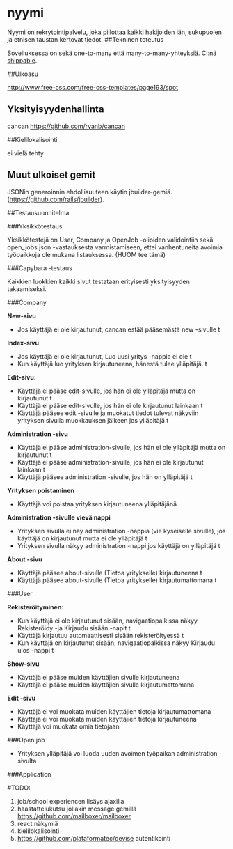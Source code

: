 # nyymi

Nyymi on rekrytointipalvelu, joka piilottaa kaikki hakijoiden iän, sukupuolen ja etnisen taustan kertovat tiedot.
##Tekninen toteutus

Sovelluksessa on sekä one-to-many että many-to-many-yhteyksiä. CI:nä [shippable](https://app.shippable.com/).  

##Ulkoasu

http://www.free-css.com/free-css-templates/page193/spot

## Yksityisyydenhallinta

cancan https://github.com/ryanb/cancan

##Kielilokalisointi

ei vielä tehty

## Muut ulkoiset gemit
JSONin generoinnin ehdollisuuteen käytin jbuilder-gemiä. (https://github.com/rails/jbuilder). 

##Testausuunnitelma 

###Yksikkötestaus

Yksikkötestejä on User, Company ja OpenJob -olioiden validointiin sekä open_jobs.json -vastauksesta varmistamiseen, ettei vanhentuneita avoimia työpaikkoja ole mukana listauksessa. (HUOM tee tämä) 

###Capybara -testaus

Kaikkien luokkien kaikki sivut testataan erityisesti yksityisyyden takaamiseksi. 

###Company

<b>New-sivu</b>
* Jos käyttäjä ei ole kirjautunut, cancan estää pääsemästä new -sivulle t

<b>Index-sivu</b>
* Jos käyttäjä ei ole kirjautunut, Luo uusi yritys -nappia ei ole t
* Kun käyttäjä luo yrityksen kirjautuneena, hänestä tulee ylläpitäjä. t

<b>Edit-sivu: </b>
* Käyttäjä ei pääse edit-sivulle, jos hän ei ole ylläpitäjä mutta on kirjautunut t
* Käyttäjä ei pääse edit-sivulle, jos hän ei ole kirjautunut lainkaan t
* Käyttäjä pääsee edit -sivulle ja muokatut tiedot tulevat näkyviin yrityksen sivulla muokkauksen jälkeen jos ylläpitäjä t

<b>Administration -sivu</b>
* Käyttäjä ei pääse administration-sivulle, jos hän ei ole ylläpitäjä mutta on kirjautunut t
* Käyttäjä ei pääse administration-sivulle, jos hän ei ole kirjautunut lainkaan t
* Käyttäjä pääsee administration -sivulle, jos hän on ylläpitäjä t

<b>Yrityksen poistaminen</b>
* Käyttäjä voi poistaa yrityksen kirjautuneena ylläpitäjänä

<b>Administration -sivulle vievä nappi</b>
* Yrityksen sivulla ei näy administration -nappia (vie kyseiselle sivulle), jos käyttäjä on kirjautunut mutta ei ole ylläpitäjä t
* Yrityksen sivulla näkyy administration -nappi jos käyttäjä on ylläpitäjä t

<b>About -sivu</b>
* Käyttäjä pääsee about-sivulle (Tietoa yritykselle) kirjautuneena t
* Käyttäjä pääsee about-sivulle (Tietoa yritykselle) kirjautumattomana  t

###User

<b>Rekisteröityminen:</b>
* Kun käyttäjä ei ole kirjautunut sisään, navigaatiopalkissa näkyy Rekisteröidy -ja Kirjaudu sisään -napit t
* Käyttäjä kirjautuu automaattisesti sisään rekisteröityessä t
* Kun käyttäjä on kirjautunut sisään, navigaatiopalkissa näkyy Kirjaudu ulos -nappi t

<b>Show-sivu</b>
* Käyttäjä ei pääse muiden käyttäjien sivulle kirjautuneena
* Käyttäjä ei pääse muiden käyttäjien sivulle kirjautumattomana 


<b>Edit -sivu</b>
* Käyttäjä ei voi muokata muiden käyttäjien tietoja kirjautumattomana
* Käyttäjä ei voi muokata muiden käyttäjien tietoja kirjautuneena
* Käyttäjä voi muokata omia tietojaan 

###Open job

* Yrityksen ylläpitäjä voi luoda uuden avoimen työpaikan administration -sivulta 

###Application



#TODO: 

1. job/school experiencen lisäys ajaxilla 
2. haastattelukutsu jollakin message gemillä  https://github.com/mailboxer/mailboxer 
3. react näkymiä 
4. kielilokalisointi
5. https://github.com/plataformatec/devise autentikointi 

